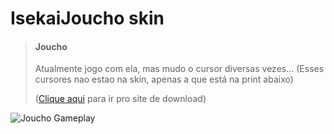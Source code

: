 # IsekaiJoucho skin
> #### Joucho
>
>  Atualmente jogo com ela, mas mudo o cursor diversas vezes... (Esses cursores nao estao na skin, apenas a que está na print abaixo)
>
> ([Clique aqui](https://drive.google.com/) para ir pro site de download)

![Joucho Gameplay](https://cdn.discordapp.com/attachments/861577628249751573/952081803974422548/screenshot060.png)
